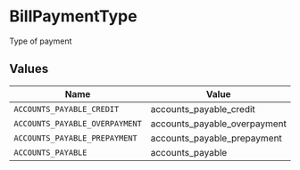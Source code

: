 # BillPaymentType

Type of payment


## Values

| Name                           | Value                          |
| ------------------------------ | ------------------------------ |
| `ACCOUNTS_PAYABLE_CREDIT`      | accounts_payable_credit        |
| `ACCOUNTS_PAYABLE_OVERPAYMENT` | accounts_payable_overpayment   |
| `ACCOUNTS_PAYABLE_PREPAYMENT`  | accounts_payable_prepayment    |
| `ACCOUNTS_PAYABLE`             | accounts_payable               |